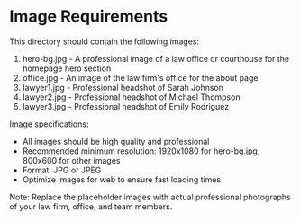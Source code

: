# Image Requirements

This directory should contain the following images:

1. hero-bg.jpg - A professional image of a law office or courthouse for the homepage hero section
2. office.jpg - An image of the law firm's office for the about page
3. lawyer1.jpg - Professional headshot of Sarah Johnson
4. lawyer2.jpg - Professional headshot of Michael Thompson
5. lawyer3.jpg - Professional headshot of Emily Rodriguez

Image specifications:
- All images should be high quality and professional
- Recommended minimum resolution: 1920x1080 for hero-bg.jpg, 800x600 for other images
- Format: JPG or JPEG
- Optimize images for web to ensure fast loading times

Note: Replace the placeholder images with actual professional photographs of your law firm, office, and team members.
